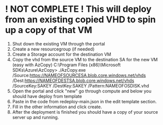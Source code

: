 # ! NOT COMPLETE ! This will deploy from an existing copied VHD to spin up a copy of that VM
1. Shut down the existing VM through the portal
2. Create a new resourcegroup (if needed)
3. Create a Storage account for the destination VM
4. Copy the vhd from the source VM to the destination SA for the new VM (easy with AzCopy)
C:\Program Files (x86)\Microsoft SDKs\Azure\AzCopy> ./AzCopy.exe /Source:https://NAMEOFSOURCESA.blob.core.windows.net/vhds /Dest:https://NAMEOFDESTSA.blob.core.windows.net/vhds /SourceKey:SAKEY /DestKey:SAKEY /Pattern:NAMEOFOSDISK.vhd
5. Open the portal and click "new" go through compute and below you should have deploy from template
6. Paste in the code from redeploy-main.json in the edit template section.
7. Fill in the other information and click create.
8. After the deployment is finished you should have a copy of your source server up and running.
